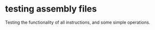 # testing assembly files
Testing the functionality of all instructions, and some simple operations.

